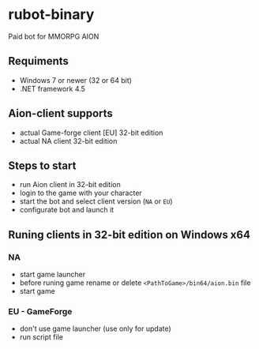 # rubot-binary
Paid bot for MMORPG AION

## Requiments
- Windows 7 or newer (32 or 64 bit)
- .NET framework 4.5

## Aion-client supports
- actual Game-forge client [EU] 32-bit edition
- actual NA client 32-bit edition

## Steps to start
- run Aion client in 32-bit edition
- login to the game with your character
- start the bot and select client version (`NA` or `EU`)
- configurate bot and launch it

## Runing clients in 32-bit edition on Windows x64
### NA
- start game launcher
- before runing game rename or delete `<PathToGame>/bin64/aion.bin` file
- start game

### EU - GameForge
- don't use game launcher (use only for update)
- run script file

